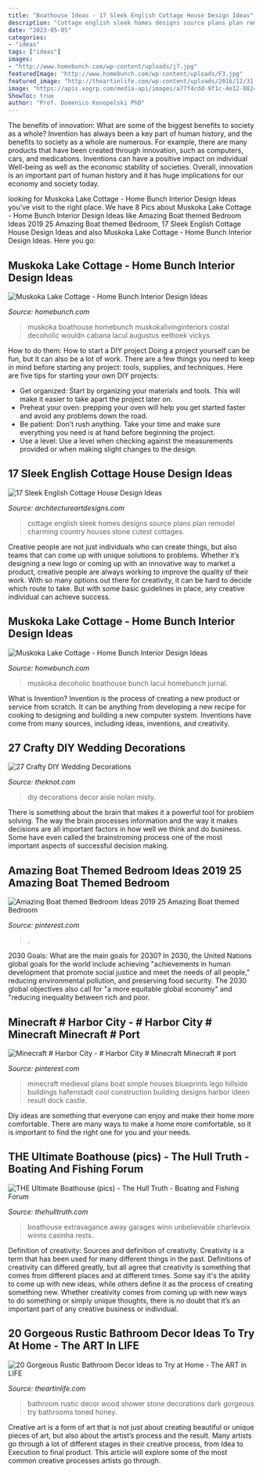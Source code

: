 ```yaml
---
title: "Boathouse Ideas - 17 Sleek English Cottage House Design Ideas"
description: "Cottage english sleek homes designs source plans plan remodel charming country houses stone cutest cottages"
date: "2023-05-05"
categories:
- "ideas"
tags: ["ideas"]
images:
- "http://www.homebunch.com/wp-content/uploads/j7.jpg"
featuredImage: "http://www.homebunch.com/wp-content/uploads/F3.jpg"
featured_image: "http://theartinlife.com/wp-content/uploads/2016/12/31-rustic-bathroom-design-decor-ideas-homebnc.jpg"
image: "https://apis.xogrp.com/media-api/images/a77f4cdd-9f1c-4e12-8824-847fe8a29518~rs_768.h?quality=40"
ShowToc: true
author: "Prof. Domenico Konopelski PhD"
---
```



The benefits of innovation: What are some of the biggest benefits to society as a whole?
Invention has always been a key part of human history, and the benefits to society as a whole are numerous. For example, there are many products that have been created through innovation, such as computers, cars, and medications. Inventions can have a positive impact on individual Well-being as well as the economic stability of societies. Overall, innovation is an important part of human history and it has huge implications for our economy and society today.

	

		
looking for Muskoka Lake Cottage - Home Bunch Interior Design Ideas you've visit to the right place. We have 8 Pics about Muskoka Lake Cottage - Home Bunch Interior Design Ideas like Amazing Boat themed Bedroom Ideas 2019 25 Amazing Boat themed Bedroom, 17 Sleek English Cottage House Design Ideas and also Muskoka Lake Cottage - Home Bunch Interior Design Ideas. Here you go:
		
    
## Muskoka Lake Cottage - Home Bunch Interior Design Ideas

<img loading=lazy src="http://www.homebunch.com/wp-content/uploads/j7.jpg" onerror="this.onerror=null;this.src='https://tse4.mm.bing.net/th?id=OIP.P5TEm2c19DI8W7vTUAUUxwHaLF&amp;pid=15.1';" alt="Muskoka Lake Cottage - Home Bunch Interior Design Ideas">

_Source: homebunch.com_

>muskoka boathouse homebunch muskokalivinginteriors costal decoholic wouldn cabana lacul augustus eethoek vickys. 

	

How to do them: How to start a DIY project
Doing a project yourself can be fun, but it can also be a lot of work. There are a few things you need to keep in mind before starting any project: tools, supplies, and techniques. Here are five tips for starting your own DIY projects: 
- Get organized: Start by organizing your materials and tools. This will make it easier to take apart the project later on. 
- Preheat your oven: prepping your oven will help you get started faster and avoid any problems down the road. 
- Be patient: Don’t rush anything. Take your time and make sure everything you need is at hand before beginning the project. 
- Use a level: Use a level when checking against the measurements provided or when making slight changes to the design.

    
## 17 Sleek English Cottage House Design Ideas

<img loading=lazy src="http://www.architectureartdesigns.com/wp-content/uploads/2014/02/1320.jpg" onerror="this.onerror=null;this.src='https://tse3.mm.bing.net/th?id=OIP.M-83ri2RKu7skx-YqCBDtAAAAA&amp;pid=15.1';" alt="17 Sleek English Cottage House Design Ideas">

_Source: architectureartdesigns.com_

>cottage english sleek homes designs source plans plan remodel charming country houses stone cutest cottages. 

	

Creative people are not just individuals who can create things, but also teams that can come up with unique solutions to problems. Whether it’s designing a new logo or coming up with an innovative way to market a product, creative people are always working to improve the quality of their work. With so many options out there for creativity, it can be hard to decide which route to take. But with some basic guidelines in place, any creative individual can achieve success.

    
## Muskoka Lake Cottage - Home Bunch Interior Design Ideas

<img loading=lazy src="http://www.homebunch.com/wp-content/uploads/F3.jpg" onerror="this.onerror=null;this.src='https://tse2.mm.bing.net/th?id=OIP.7hZQrS7U_XH7nmt7zpo5egHaLE&amp;pid=15.1';" alt="Muskoka Lake Cottage - Home Bunch Interior Design Ideas">

_Source: homebunch.com_

>muskoka decoholic boathouse bunch lacul homebunch jurnal. 

	

What is Invention?
Invention is the process of creating a new product or service from scratch. It can be anything from developing a new recipe for cooking to designing and building a new computer system. Inventions have come from many sources, including ideas, inventions, and creativity.

    
## 27 Crafty DIY Wedding Decorations

<img loading=lazy src="https://apis.xogrp.com/media-api/images/a77f4cdd-9f1c-4e12-8824-847fe8a29518~rs_768.h?quality=40" onerror="this.onerror=null;this.src='https://tse2.mm.bing.net/th?id=OIP.BrV1KUzMXkEoln-MVFR-TQHaJ4&amp;pid=15.1';" alt="27 Crafty DIY Wedding Decorations">

_Source: theknot.com_

>diy decorations decor aisle nolan misty. 

	

There is something about the brain that makes it a powerful tool for problem solving. The way the brain processes information and the way it makes decisions are all important factors in how well we think and do business. Some have even called the brainstroming process one of the most important aspects of successful decision making.

    
## Amazing Boat Themed Bedroom Ideas 2019 25 Amazing Boat Themed Bedroom

<img loading=lazy src="https://i.pinimg.com/736x/34/5e/ed/345eedd3174c076659dd2a20964e8860.jpg" onerror="this.onerror=null;this.src='https://tse3.mm.bing.net/th?id=OIP.HjMF1Tc985F9GRQtgXDG_gHaJV&amp;pid=15.1';" alt="Amazing Boat themed Bedroom Ideas 2019 25 Amazing Boat themed Bedroom">

_Source: pinterest.com_

>. 

	

2030 Goals: What are the main goals for 2030?
In 2030, the United Nations global goals for the world include achieving "achievements in human development that promote social justice and meet the needs of all people," reducing environmental pollution, and preserving food security. The 2030 global objectives also call for "a more equitable global economy" and "reducing inequality between rich and poor.

    
## Minecraft # Harbor City - # Harbor City # Minecraft Minecraft # Port

<img loading=lazy src="https://i.pinimg.com/736x/ff/88/72/ff8872cb6e77ba0b76ed51f1df197c97.jpg" onerror="this.onerror=null;this.src='https://tse3.mm.bing.net/th?id=OIP.HTTCOF3ueKsd8INHUadqYAHaFj&amp;pid=15.1';" alt="Minecraft # Harbor City - # Harbor City # Minecraft Minecraft # port">

_Source: pinterest.com_

>minecraft medieval plans boat simple houses blueprints lego hillside buildings hafenstadt cool construction building designs harbor ideen result dock castle. 

	

Diy ideas are something that everyone can enjoy and make their home more comfortable. There are many ways to make a home more comfortable, so it is important to find the right one for you and your needs.

    
## THE Ultimate Boathouse (pics) - The Hull Truth - Boating And Fishing Forum

<img loading=lazy src="https://www.thehulltruth.com/attachment.php?attachmentid=98660&amp;stc=1&amp;d=1264628219" onerror="this.onerror=null;this.src='https://tse2.mm.bing.net/th?id=OIP._lMIZKa0c63vaiUYzjzYmgHaFj&amp;pid=15.1';" alt="THE Ultimate Boathouse (pics) - The Hull Truth - Boating and Fishing Forum">

_Source: thehulltruth.com_

>boathouse extravagance away garages winn unbelievable charlevoix winns casinha rests. 

	

Definition of creativity: Sources and definition of creativity.
Creativity is a term that has been used for many different things in the past. Definitions of creativity can differed greatly, but all agree that creativity is something that comes from different places and at different times. Some say it's the ability to come up with new ideas, while others define it as the process of creating something new. Whether creativity comes from coming up with new ways to do something or simply unique thoughts, there is no doubt that it’s an important part of any creative business or individual.

    
## 20 Gorgeous Rustic Bathroom Decor Ideas To Try At Home - The ART In LIFE

<img loading=lazy src="http://theartinlife.com/wp-content/uploads/2016/12/31-rustic-bathroom-design-decor-ideas-homebnc.jpg" onerror="this.onerror=null;this.src='https://tse2.mm.bing.net/th?id=OIP.RBGfxI_AMRrAEnd0GSKa0AHaLH&amp;pid=15.1';" alt="20 Gorgeous Rustic Bathroom Decor Ideas to Try at Home - The ART in LIFE">

_Source: theartinlife.com_

>bathroom rustic decor wood shower stone decorations dark gorgeous try bathrooms toned honey. 

	

Creative art is a form of art that is not just about creating beautiful or unique pieces of art, but also about the artist’s process and the result. Many artists go through a lot of different stages in their creative process, from Idea to Execution to final product. This article will explore some of the most common creative processes artists go through.

